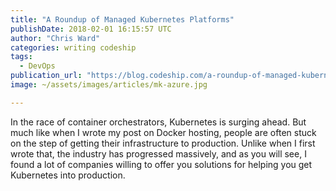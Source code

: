 ```yaml
---
title: "A Roundup of Managed Kubernetes Platforms"
publishDate: 2018-02-01 16:15:57 UTC
author: "Chris Ward"
categories: writing codeship
tags:
  - DevOps
publication_url: "https://blog.codeship.com/a-roundup-of-managed-kubernetes-platforms/"
image: ~/assets/images/articles/mk-azure.jpg

---
```

In the race of container orchestrators, Kubernetes is surging ahead. But much like when I wrote my post on Docker hosting, people are often stuck on the step of getting their infrastructure to production. Unlike when I first wrote that, the industry has progressed massively, and as you will see, I found a lot of companies willing to offer you solutions for helping you get Kubernetes into production.

